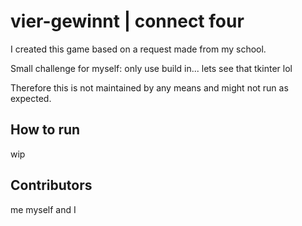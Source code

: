 # vier-gewinnt | connect four

I created this game based on a request made from my school.

Small challenge for myself: only use build in... lets see that tkinter lol

Therefore this is not maintained by any means and might not run as expected.

## How to run

wip

## Contributors

me myself and I
